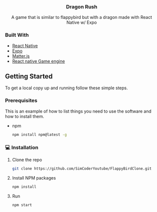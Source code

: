 
  <h3 align="center">Dragon Rush</h3>

  <p align="center">
   A game that is similar to flappybird but with a dragon made with React Native w/ Expo


<!-- ABOUT THE PROJECT -->

### Built With

* [React Native](https://reactnative.dev/)
* [Expo](https://expo.io/)
* [Matter.js](https://www.npmjs.com/package/matter-js)
* [React native Game engine](https://www.npmjs.com/package/react-native-game-engine)



<!-- GETTING STARTED -->
## Getting Started

To get a local copy up and running follow these simple steps.

### Prerequisites

This is an example of how to list things you need to use the software and how to install them.
* npm
  ```sh
  npm install npm@latest -g
  ```

### 💻 Installation

1. Clone the repo
   ```sh
   git clone https://github.com/SimCoderYoutube/FlappyBirdClone.git
   ```
1. Install NPM packages
   ```sh
   npm install
   ```

1. Run
   ```sh
   npm start
   ```

